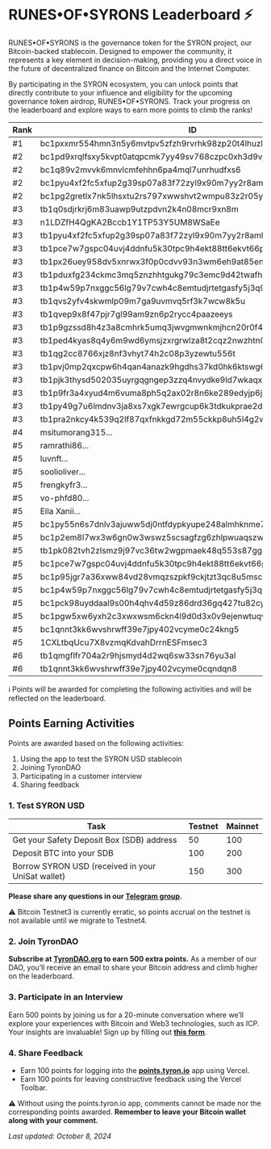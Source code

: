 # RUNES•OF•SYRONS Leaderboard ⚡

RUNES•OF•SYRONS is the governance token for the SYRON project, our Bitcoin-backed stablecoin. Designed to empower the community, it represents a key element in decision-making, providing you a direct voice in the future of decentralized finance on Bitcoin and the Internet Computer.

By participating in the SYRON ecosystem, you can unlock points that directly contribute to your influence and eligibility for the upcoming governance token airdrop, RUNES•OF•SYRONS. Track your progress on the leaderboard and explore ways to earn more points to climb the ranks!

| Rank | ID       | Points |
|------|----------|--------|
| #1   | bc1pxxmr554hmn3n5y6mvtpv5zfzh9rvrhk98zp20t4lhuzlxk9xln7q7sqt07    | 1000 |
| #2   | bc1pd9xrqlfsxy5kvpt0atqpcmk7yy49sv768czpc0xh3d9vjt8uymgqt2e50a    | 600    |
| #2   | bc1q89v2mvvk6mnvlcmfehhn6pa4mql7unrhudfxs6    | 600    |
| #2   | bc1pyu4xf2fc5xfup2g39sp07a83f72zyl9x90m7yy2r8amkh3q2508qzs8fhf    | 600    |
| #2   | bc1pg2gretlx7nk5lhsxtu2rs797xwwshvt2wmpu83z2r05y60ts4yjsmqqtrn    | 600    |
| #3   | tb1q0sdjrkrj6m83uawp9utzpdvn2k4n08mcr9xn8m    | 300 |
| #3   | n1LDZfH4QgKA2Bccb1Y1TP53Y5UM8WSaEe    | 300    |
| #3   | tb1pyu4xf2fc5xfup2g39sp07a83f72zyl9x90m7yy2r8amkh3q2508q4c3xdx    | 300    |
| #3   | tb1pce7w7gspc04uvj4ddnfu5k30tpc9h4ekt88tt6ekvt66prdhjt8sj8djuq    | 300    |
| #3   | tb1px26uey958dv5xnrwx3f0p0cdvv93n3wm6eh9at85en7xvyrxappqd9zvua    | 300    |
| #3   | tb1pduxfg234ckmc3mq5znzhhtgukg79c3emc9d42twafhdcgk5rgxcqxwpu35    | 300    |
| #3   | tb1p4w59p7nxggc56lg79v7cwh4c8emtudjrtetgasfy5j3q9r4ug9zsuwhykc    | 300    |
| #3   | tb1qvs2yfv4skwmlp09m7ga9uvmvq5rf3k7wcw8k5u    | 300    |
| #3   | tb1qvep9x8f47pjr7gl99am9zn6p2rycc4paazeeys    | 300    |
| #3   | tb1p9gzssd8h4z3a8cmhrk5umq3jwvgmwnkmjhcn20r0f4qss700jassrmjxpl    | 300    |
| #3   | tb1ped4kyas8q4y6m9wd6ymsjzxrgrwlza8t2cqz2nwzhtn0vjjvy2nsq2rzcl    | 300    |
| #3   | tb1qg2cc8766xjz8nf3vhyt74h2c08p3yzewtu556t    | 300    |
| #3   | tb1pvj0mp2qxcpw6h4qan4anazk9hgdhs37kd0hk6ktswg6znytr0a8q9z3d7h    | 300    |
| #3   | tb1pjk3thysd502035uyrgqgngep3zzq4nvydke9ld7wkaqxaxj8sxvsf0ncq3    | 300    |
| #3   | tb1p9fr3a4xyud4m6vuma8ph5q2ax02r8n6ke289edyjp6jgm0qrg0jqm42dzw    | 300    |
| #3   | tb1py49g7u6lmdnv3ja8xs7xgk7ewrgcup6k3tdkukprae2dew45sq3sg337ut    | 300    |
| #3   | tb1pra2nkcy4k539q2lf87qxfnkkgd72m55ckkp8uh5l4g2wyzte99ys0jusnf    | 300    |
| #4   | msitumorang315...    | 200    |
| #5   | ramrathi86...    | 100    |
| #5   | luvnft...   | 100    |
| #5   | soolioliver...    | 100    |
| #5   | frengkyfr3...    | 100    |
| #5   | vo-phfd80...    | 100    |
| #5   | Ella Xanii...    | 100    |
| #5   | bc1py55n6s7dnlv3ajuww5dj0ntfdypkyupe248almhknme7w7kgy72qpp6qeu    | 100    |
| #5   | bc1p2em8l7wx3w6gn0w3wswz5scsagfzg6zhlpwuaqszwts29285mnjq4ca8n7    | 100    |
| #5   | tb1pk082tvh2zlsmz9j97vc36tw2wgpmaek48q553s87ggcm35hcqrcslp3ez4    | 100    |
| #5   | bc1pce7w7gspc04uvj4ddnfu5k30tpc9h4ekt88tt6ekvt66prdhjt8s90max0    | 100    |
| #5   | bc1p95jgr7a36xww84vd28vmqzszpkf9ckjtzt3qc8u5msc6f2zg8p3qnljja7    | 100    |
| #5   | bc1p4w59p7nxggc56lg79v7cwh4c8emtudjrtetgasfy5j3q9r4ug9zstxptvh    | 100    |
| #5   | bc1pck98uyddaal9s00h4qhv4d59z86drd36gq427tu82cy5k75z6dms4uvdxw    | 100    |
| #5   | bc1pgw5xw6yxh2c3xwxwsm6ckn4l9d0d3x0v9ejenwtuqw48uj6rmxkqp0gggg    | 100    |
| #5   | bc1qnnt3kk6wvshrwff39e7jpy402vcyme0c24kng5    | 100    |
| #5   | 1CXLtbqUcu7X8vzmqKdvahDrrnESFmsec3    | 100    |
| #6   | tb1qmgflfr704a2r9hjsmyd4d2wq6sw33sn76yu3al    | 50    |
| #6   | tb1qnnt3kk6wvshrwff39e7jpy402vcyme0cqndqn8    | 50    |


ℹ️ Points will be awarded for completing the following activities and will be reflected on the leaderboard.

## Points Earning Activities

Points are awarded based on the following activities:

1. Using the app to test the SYRON USD stablecoin
2. Joining TyronDAO
3. Participating in a customer interview
4. Sharing feedback

### 1. Test SYRON USD

| Task | Testnet | Mainnet |
|------|----------|--------|
| Get your Safety Deposit Box (SDB) address | 50 | 100 |
| Deposit BTC into your SDB | 100 | 200 |
| Borrow SYRON USD (received in your UniSat wallet) | 150 | 300 |

**Please share any questions in our [Telegram group](https://t.me/tyrondao).**

⚠️ Bitcoin Testnet3 is currently erratic, so points accrual on the testnet is not available until we migrate to Testnet4.

### 2. Join TyronDAO

**Subscribe at [TyronDAO.org](https://tyrondao.org) to earn 500 extra points.** As a member of our DAO, you’ll receive an email to share your Bitcoin address and climb higher on the leaderboard.

### 3. Participate in an Interview

Earn 500 points by joining us for a 20-minute conversation where we’ll explore your experiences with Bitcoin and Web3 technologies, such as ICP. Your insights are invaluable! Sign up by filling out [**this form**](https://forms.gle/8tWYcWQDWTwEPmwd8).

### 4. Share Feedback

- Earn 100 points for logging into the [**points.tyron.io**](https://points.tyron.io) app using Vercel.
- Earn 100 points for leaving constructive feedback using the Vercel Toolbar.

⚠️ Without using the points.tyron.io app, comments cannot be made nor the corresponding points awarded. **Remember to leave your Bitcoin wallet along with your comment.**

_Last updated: October 8, 2024_
